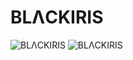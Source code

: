 # BLΛCKIRIS

![BLΛCKIRIS](https://pbs.twimg.com/media/Ff-jWYvUcAMrvpM?format=png)
![BLΛCKIRIS](https://pbs.twimg.com/media/Ff-jWYxUAAA1ohT?format=png)

<!--
**blackirisangel/blackirisangel** is a ✨ _special_ ✨ repository because its `README.md` (this file) appears on your GitHub profile.

Here are some ideas to get you started:

- 🔭 I’m currently working on ...
- 🌱 I’m currently learning ...
- 👯 I’m looking to collaborate on ...
- 🤔 I’m looking for help with ...
- 💬 Ask me about ...
- 📫 How to reach me: ...
- 😄 Pronouns: ...
- ⚡ Fun fact: ...

![BLΛCKIRIS](https://pbs.twimg.com/media/Ff-laWtUYAUmk7w?format=jpg)
![BLΛCKIRIS](https://pbs.twimg.com/media/Ffzlgh8aAAM04ka?format=jpg)

update readme.md
-->
